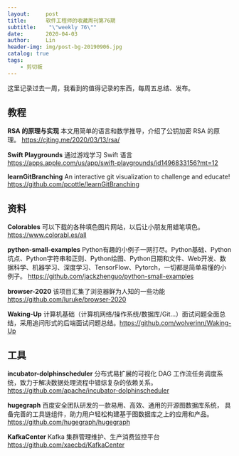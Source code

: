 ```yaml
---
layout:     post
title:      软件工程师的收藏周刊第76期
subtitle:    "\"weekly 76\""
date:       2020-04-03
author:     Lin
header-img: img/post-bg-20190906.jpg
catalog: true
tags:
    - 剪切板
---
```


这里记录过去一周，我看到的值得记录的东西，每周五总结、发布。

## 教程

**RSA 的原理与实现** 本文用简单的语言和数学推导，介绍了公钥加密 RSA 的原理。 <https://cjting.me/2020/03/13/rsa/>

**Swift Playgrounds** 通过游戏学习 Swift 语言 <https://apps.apple.com/us/app/swift-playgrounds/id1496833156?mt=12>

**learnGitBranching** An interactive git visualization to challenge and educate!  <https://github.com/pcottle/learnGitBranching>

## 资料

**Colorables** 可以下载的各种填色图片网站，以后让小朋友用蜡笔填色。<https://www.colorabl.es/all>

**python-small-examples** Python有趣的小例子一网打尽。Python基础、Python坑点、Python字符串和正则、Python绘图、Python日期和文件、Web开发、数据科学、机器学习、深度学习、TensorFlow、Pytorch，一切都是简单易懂的小例子。 <https://github.com/jackzhenguo/python-small-examples>

**browser-2020** 该项目汇集了浏览器鲜为人知的一些功能 <https://github.com/luruke/browser-2020>

**Waking-Up** 计算机基础（计算机网络/操作系统/数据库/Git...）面试问题全面总结，采用追问形式的后端面试问题总结。<https://github.com/wolverinn/Waking-Up>

## 工具

**incubator-dolphinscheduler** 分布式易扩展的可视化 DAG 工作流任务调度系统，致力于解决数据处理流程中错综复杂的依赖关系。<https://github.com/apache/incubator-dolphinscheduler>

**hugegraph** 百度安全团队研发的一款易用、高效、通用的开源图数据库系统， 具备完善的工具链组件，助力用户轻松构建基于图数据库之上的应用和产品。 <https://github.com/hugegraph/hugegraph>

**KafkaCenter** Kafka 集群管理维护、生产消费监控平台 <https://github.com/xaecbd/KafkaCenter>
